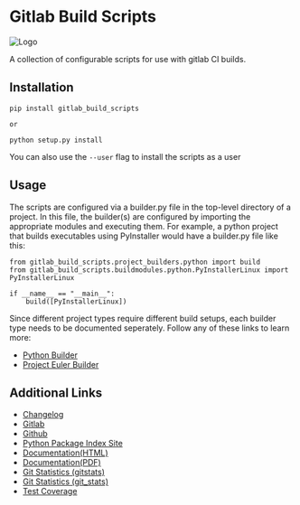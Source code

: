 # Gitlab Build Scripts

![Logo](gitlab_build_scripts/resources/logo/logo_256.png)

A collection of configurable scripts for use with gitlab CI builds.

## Installation

    pip install gitlab_build_scripts
    
    or 
    
    python setup.py install
    
You can also use the ```--user``` flag to install the scripts as a user

## Usage

The scripts are configured via a builder.py file in the top-level directory of
a project. In this file, the builder(s) are configured by importing the appropriate
modules and executing them. For example, a python project that builds
executables using PyInstaller would have a builder.py file like this:

    from gitlab_build_scripts.project_builders.python import build
    from gitlab_build_scripts.buildmodules.python.PyInstallerLinux import PyInstallerLinux
    
    if __name__ == "__main__":
        build([PyInstallerLinux])

Since different project types require different build setups, each builder type needs to be
documented seperately. Follow any of these links to learn more:

  - [Python Builder](doc/markdown/python.md)
  - [Project Euler Builder](doc/markdown/project_euler.md)

## Additional Links

* [Changelog](https://gitlab.namibsun.net/namboy94/gitlab-buils-scripts/raw/master/CHANGELOG)
* [Gitlab](https://gitlab.namibsun.net/namboy94/gitlab-build-scripts)
* [Github](https://github.com/namboy94/gitlab-build-scripts)
* [Python Package Index Site](https://pypi.python.org/pypi/gitlab_build_scripts)
* [Documentation(HTML)](https://docs.namibsun.net/html_docs/gitlab_buils_scripts/index.html)
* [Documentation(PDF)](https://docs.namibsun.net/pdf_docs/gitlab_buils_scripts.pdf)
* [Git Statistics (gitstats)](https://gitstats.namibsun.net/gitstats/gitlab_buils_scripts/index.html)
* [Git Statistics (git_stats)](https://gitstats.namibsun.net/gitstats/gitlab_buils_scripts/index.html)
* [Test Coverage](https://coverage.namibsun.net/gitlab-build-scripts/index.html)
